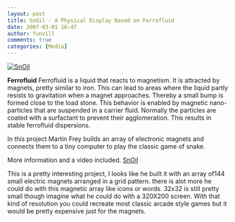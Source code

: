 ```yaml
---
layout: post
title: SnOil - A Physical Display Based on Ferrofluid
date: 2007-03-01 16:47
author: funvill
comments: true
categories: [Media]
---
```

<a href="http://blog.abluestar.com/public/uploads/2007/02/snoil_470x264.jpg" title="SnOil"><img src="http://blog.abluestar.com/public/uploads/2007/02/snoil_470x264.jpg" alt="SnOil" border="0" /></a>

<strong>Ferrofluid</strong>
Ferrofluid is a liquid that reacts to magnetism. It is attracted by magnets, pretty similar to iron. This can lead to areas where the liquid partly resists to gravitation when a magnet approaches. Thereby a small bump is formed close to the load stone. This behavior is enabled by magnetic nano-particles that are suspended in a carrier fluid. Normally the particles are coated with a surfactant to prevent their agglomeration. This results in stable ferrofluid dispersions.

In this project Martin Frey builds an array of electronic magnets and connects them to a tiny computer to play the classic game of snake.

More information and a video included. <a href="http://www.freymartin.de/en/projects/snoil">SnOil</a>

This is a pretty interesting project, I looks like he built it with an array of144 small electric magnets arranged in a grid pattern. there is alot more he could do with this magnetic array like icons or words. 32x32 is still pretty small though imagine what he could do with a 320X200 screen. With that kind of resolution you could recreate most classic arcade style games but it would be pretty expensive just for the magnets.

<object width="425" height="350"><param name="movie" value="http://www.youtube.com/v/uAO5dTBMDkY"></param><param name="wmode" value="transparent"></param><embed src="http://www.youtube.com/v/uAO5dTBMDkY" type="application/x-shockwave-flash" wmode="transparent" width="425" height="350"></embed></object>

